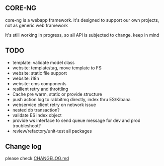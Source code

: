 ## CORE-NG
core-ng is a webapp framework. it's designed to support our own projects, not as generic web framework

It's still working in progress, so all API is subjected to change. keep in mind

## TODO
* template: validate model class
* website: template/tag, move template to FS
* website: static file support
* website: i18n
* website: cms components
* resilient retry and throttling
* Cache pre warm, static or provide structure
* push action log to rabbitmq directly, index thru ES/Kibana
* webservice client retry on network issue
* nested db transaction? 
* validate ES index object
* provide ws interface to send queue message for dev and prod troubleshoot?
* review/refactory/unit-test all packages

## Change log
please check [CHANGELOG.md](CHANGELOG.md)

